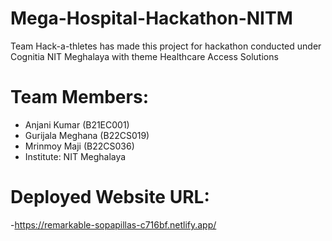 # Mega-Hospital-Hackathon-NITM
 Team Hack-a-thletes has made this project for hackathon conducted under Cognitia NIT Meghalaya with theme Healthcare Access Solutions 
# Team Members:
- Anjani Kumar (B21EC001)
- Gurijala Meghana (B22CS019)
- Mrinmoy Maji (B22CS036)
- Institute: NIT Meghalaya
# Deployed Website URL:
-https://remarkable-sopapillas-c716bf.netlify.app/
